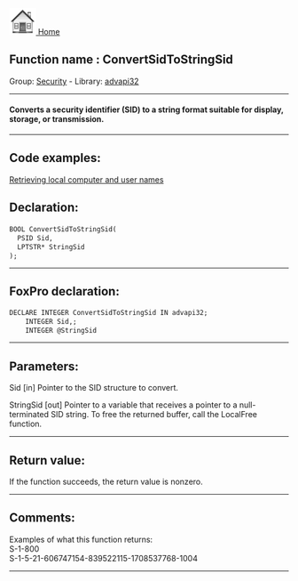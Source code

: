 [<img src="../../images/home.png"> Home ](https://github.com/VFPX/Win32API)  

## Function name : ConvertSidToStringSid
Group: [Security](../../functions_group.md#Security)  -  Library: [advapi32](../../libraries.md#advapi32)  
***  


#### Converts a security identifier (SID) to a string format suitable for display, storage, or transmission.
***  


## Code examples:
[Retrieving local computer and user names](../../samples/sample_041.md)  

## Declaration:
```foxpro  
BOOL ConvertSidToStringSid(
  PSID Sid,
  LPTSTR* StringSid
);  
```  
***  


## FoxPro declaration:
```foxpro  
DECLARE INTEGER ConvertSidToStringSid IN advapi32;
	INTEGER Sid,;
	INTEGER @StringSid  
```  
***  


## Parameters:
Sid 
[in] Pointer to the SID structure to convert. 

StringSid 
[out] Pointer to a variable that receives a pointer to a null-terminated SID string. To free the returned buffer, call the LocalFree function.   
***  


## Return value:
If the function succeeds, the return value is nonzero.  
***  


## Comments:
Examples of what this function returns:  
S-1-800  
S-1-5-21-606747154-839522115-1708537768-1004  
  
***  

